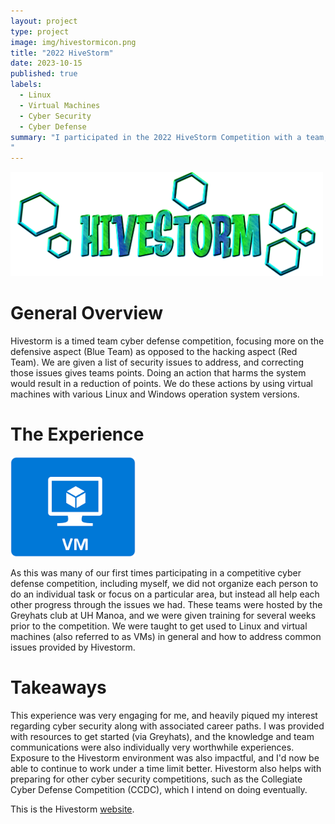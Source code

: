 ```yaml
---
layout: project
type: project
image: img/hivestormicon.png
title: "2022 HiveStorm"
date: 2023-10-15
published: true
labels:
  - Linux
  - Virtual Machines
  - Cyber Security
  - Cyber Defense
summary: "I participated in the 2022 HiveStorm Competition with a team, a competition awarding points based on capture-the-flag style objectives within various Linux and Windows operating system versions as well as security best practices.
"
---
```


<div class="text-center p-4">
  <img width="500px" src="../img/hivestormimg.png" class="img-thumbnail" >
</div>

<h1> General Overview </h1>
Hivestorm is a timed team cyber defense competition, focusing more on the defensive aspect (Blue Team) as opposed to the hacking aspect (Red Team). We are given a list of security issues to address, and correcting those issues gives teams points. Doing an action that harms the system would result in a reduction of points. We do these actions by using virtual machines with various Linux and Windows operation system versions. 

<h1> The Experience </h1>

<img width="200px" class="rounded float-start pe-4" src="../img/hivestormimg1.png">

As this was many of our first times participating in a competitive cyber defense competition, including myself, we did not organize each person to do an individual task or focus on a particular area, but instead all help each other progress through the issues we had. These teams were hosted by the Greyhats club at UH Manoa, and we were given training for several weeks prior to the competition. We were taught to get used to Linux and virtual machines (also referred to as VMs) in general and how to address common issues provided by Hivestorm. 

<h1> Takeaways </h1>

This experience was very engaging for me, and heavily piqued my interest regarding cyber security along with associated career paths. I was provided with resources to get started (via Greyhats), and the knowledge and team communications were also individually very worthwhile experiences. Exposure to the Hivestorm environment was also impactful, and I'd now be able to continue to work under a time limit better. Hivestorm also helps with preparing for other cyber security competitions, such as the Collegiate Cyber Defense Competition (CCDC), which I intend on doing eventually.

This is the Hivestorm [website](https://www.hivestorm.org/).

